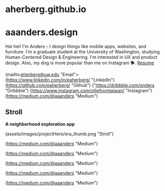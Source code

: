 # aherberg.github.io

# aaanders.design

Hei hei! I'm Anders – I design things like mobile apps, websites, and furniture. I'm a graduate student at the University of Washington, studying Human-Centered Design & Engineering. I'm interested in UX and product design. Also, my dog is more popular than me on Instagram 🐕. [Resume](https://aherberg.github.io/assets/documents/herberg-resume2021-public.pdf "View my resume »")

(mailto:eherberg@uw.edu "Email">
(https://www.linkedin.com/in/eaherberg/ "LinkedIn")
(https://github.com/eaherberg/ "Github")
("https://dribbble.com/onders "Dribbble")
(https://www.instagram.com/olliefromtaiwan/ "Instagram")
(https://medium.com/@aaanders "Medium")

## Stroll
**A neighborhood exploration app**

(assets/images/projectHero/era_thumb.png "Stroll")

(https://medium.com/@aaanders "Medium")

(https://medium.com/@aaanders "Medium")

(https://medium.com/@aaanders "Medium")

(https://medium.com/@aaanders "Medium")

(https://medium.com/@aaanders "Medium")


